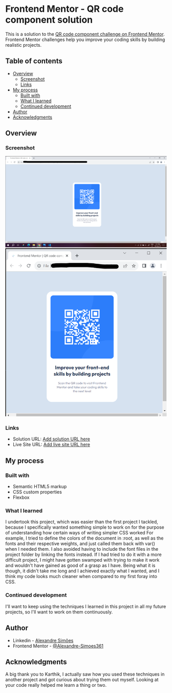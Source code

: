 # Frontend Mentor - QR code component solution

This is a solution to the [QR code component challenge on Frontend Mentor](https://www.frontendmentor.io/challenges/qr-code-component-iux_sIO_H). Frontend Mentor challenges help you improve your coding skills by building realistic projects. 

## Table of contents

- [Overview](#overview)
  - [Screenshot](#screenshot)
  - [Links](#links)
- [My process](#my-process)
  - [Built with](#built-with)
  - [What I learned](#what-i-learned)
  - [Continued development](#continued-development)
- [Author](#author)
- [Acknowledgments](#acknowledgments)


## Overview

### Screenshot

<img src="Images/Screens/Desktop Screenshot.png" alt="Desktop Screenshot" />
<img src="Images/Screens/Mobile Screenshot.png" alt="Mobile Screenshot" />

### Links

- Solution URL: [Add solution URL here](https://github.com/Alexandre-Simoes361/Practice-Project-QR-Code-Component-/blob/main/index.html)
- Live Site URL: [Add live site URL here](https://unrivaled-monstera-96deff.netlify.app/)

## My process

### Built with

- Semantic HTML5 markup
- CSS custom properties
- Flexbox

### What I learned

I undertook this project, which was easier than the first project I tackled, because I specifically wanted something simple to work on for the purpose of understanding how certain ways of writing simpler CSS worked For example, I tried to define the colors of the document in :root, as well as the fonts and their respective weights, and just called them back with var() when I needed them. I also avoided having to include the font files in the project folder by linking the fonts instead. If I had tried to do it with a more difficult project, I might have gotten swamped with trying to make it work and wouldn't have gained as good of a grasp as I have. Being what it is though, it didn't take me long and I achieved exactly what I wanted, and I think my code looks much cleaner when compared to my first foray into CSS.

### Continued development

I'll want to keep using the techniques I learned in this project in all my future projects, so I'll want to work on them continuously.

## Author

- Linkedin - [Alexandre Simões](https://www.linkedin.com/in/alexandre-sim%C3%B5es-21198a223/)
- Frontend Mentor - [@Alexandre-Simoes361](https://www.frontendmentor.io/profile/Alexandre-Simoes361)

## Acknowledgments

A big thank you to Karthik, I actually saw how you used these techniques in another project and got curious about trying them out myself. Looking at your code really helped me learn a thing or two.